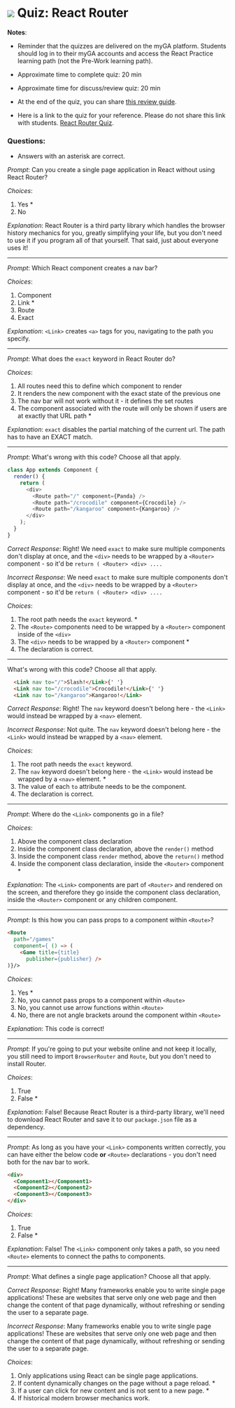# ![](https://ga-dash.s3.amazonaws.com/production/assets/logo-9f88ae6c9c3871690e33280fcf557f33.png) Quiz: React Router #

**Notes**:

- Reminder that the quizzes are delivered on the myGA platform. Students should log in to their myGA accounts and access the React Practice learning path (not the Pre-Work learning path).

- Approximate time to complete quiz: 20 min

- Approximate time for discuss/review quiz: 20 min

- At the end of the quiz, you can share [this review guide](https://git.generalassemb.ly/react-development/react-development-course-materials/blob/master/Additional-Resources/Review%20Guides/react-router-review-guide.md). 

- Here is a link to the quiz for your reference. Please do not share this link with students. [React Router Quiz](https://my.generalassemb.ly/preview?lessonURL=https://ga-create-api.s3.amazonaws.com/quiz-react-router-3505.json).

### Questions:
- Answers with an asterisk are correct.


_Prompt_: Can you create a single page application in React without using React Router?


_Choices_:

1. Yes *
2. No


_Explanation_:  React Router is a third party library which handles the browser history mechanics for you, greatly simplifying your life, but you don't need to use it if you program all of that yourself. That said, just about everyone uses it!

----------------------------------

_Prompt_: Which React component creates a nav bar?

_Choices_:

1. Component
2. Link *
3. Route
4. Exact


_Explanation_: `<Link>` creates `<a>` tags for you, navigating to the path you specify.

-----------------------------------

_Prompt_: What does the `exact` keyword in React Router do?

_Choices_:

1. All routes need this to define which component to render
2. It renders the new component with the exact state of the previous one
3. The nav bar will not work without it - it defines the set routes
4. The component associated with the route will only be shown if users are at exactly that URL path *


_Explanation_: `exact` disables the partial matching of the current url.  The path has to have an EXACT match.


-----------------------------------

_Prompt_:  What's wrong with this code? Choose all that apply.

```js
class App extends Component {
  render() {
    return (
      <div>
        <Route path="/" component={Panda} />
        <Route path="/crocodile" component={Crocodile} />
        <Route path="/kangaroo" component={Kangaroo} />
      </div>
    );
  }
}
```


_Correct Response_: Right! We need `exact` to make sure multiple components don't display at once, and the `<div>` needs to be wrapped by a `<Router>` component - so it'd be `return ( <Router> <div> ....`

_Incorrect Response_: We need `exact` to make sure multiple components don't display at once, and the `<div>` needs to be wrapped by a `<Router>` component - so it'd be `return ( <Router> <div> ....`


_Choices_:

1. The root path needs the `exact` keyword. *
2. The `<Route>` components need to be wrapped by a `<Router>` component inside of the `<div>`
3. The `<div>` needs to be wrapped by a `<Router>` component *
4. The declaration is correct.


----------------------------------

What's wrong with this code? Choose all that apply.

```html
  <Link nav to="/">Slash!</Link>{' '}
  <Link nav to="/crocodile">Crocodile!</Link>{' '}
  <Link nav to="/kangaroo">Kangaroo!</Link>
```


_Correct Response_: Right! The `nav` keyword doesn't belong here - the `<Link>` would instead be wrapped by a `<nav>` element.

_Incorrect Response_: Not quite. The `nav` keyword doesn't belong here - the `<Link>` would instead be wrapped by a `<nav>` element.


_Choices_:

1. The root path needs the `exact` keyword.
2. The `nav` keyword doesn't belong here - the `<Link>` would instead be wrapped by a `<nav>` element. *
3. The value of each `to` attribute needs to be the component.
4. The declaration is correct.


-----------------------------------

_Prompt_: Where do the `<Link>` components go in a file?

_Choices_:

1. Above the component class declaration
2. Inside the component class declaration, above the `render()` method
3. Inside the component class `render` method, above the `return()` method
4. Inside the component class declaration, inside the `<Router>` component *

_Explanation_: The `<Link>` components are part of `<Router>` and rendered on the screen, and therefore they go inside the component class declaration, inside the `<Router>` component or any children component.

----------------------------------

_Prompt_: Is this how you can pass props to a component within `<Route>`?

```html
<Route
  path="/games"
  component={ () => (
    <Game title={title}
      publisher={publisher} />
)}/>
```

_Choices_:

1. Yes *
2. No, you cannot pass props to a component within `<Route>`
3. No, you cannot use arrow functions within `<Route>`
4. No, there are not angle brackets around the component within `<Route>`

_Explanation_:  This code is correct!

-----------------------------------

_Prompt_: If you're going to put your website online and not keep it locally, you still need to import `BrowserRouter` and `Route`, but you don't need to install Router.



_Choices_:

1. True
2. False *


_Explanation_:  False! Because React Router is a third-party library, we'll need to download React Router and save it to our `package.json` file as a dependency.


----------------------------------

_Prompt_: As long as you have your `<Link>` components written correctly, you can have either the below code **or** `<Route>` declarations - you don't need both for the nav bar to work.

```html
<div>
  <Component1></Component1>
  <Component2></Component2>
  <Component3></Component3>
</div>
```

_Choices_:

1. True
2. False *

_Explanation_: False! The `<Link>` component only takes a path, so you need `<Route>` elements to connect the paths to components.

----------------------------------

_Prompt_: What defines a single page application? Choose all that apply.


_Correct Response_: Right! Many frameworks enable you to write single page applications! These are websites that serve only one web page and then change the content of that page dynamically, without refreshing or sending the user to a separate page.

_Incorrect Response_: Many frameworks enable you to write single page applications! These are websites that serve only one web page and then change the content of that page dynamically, without refreshing or sending the user to a separate page.


_Choices_:

1. Only applications using React can be single page applications.
2. If content dynamically changes on the page without a page reload. *
3. If a user can click for new content and is not sent to a new page. *
4. If historical modern browser mechanics work.
